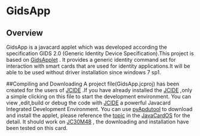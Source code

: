 # GidsApp
## Overview
GidsApp is a javacard applet which was developed according the specification GIDS 2.0 (Generic Identity Device Specification).This project is based on [GidsApplet](https://github.com/vletoux/GidsApplet) . It provides a generic identity command set for interaction with smart cards that are used for identity applications.It will be able to be used without driver installation since windows 7 sp1.

##Compiling and Downloading
A project file(GidsApp.jcproj) has been created for the users of [JCIDE](http://www.javacardos.com/tools/index.html#JCIDE?ws=github&prj=GidsApp) .If you have already installed the [JCIDE](http://www.javacardos.com/tools/index.html#JCIDE?ws=github&prj=GidsApp) ,only a simple clicking on this file to start the development environment.
You can view ,edit,build or debug the code with [JCIDE](http://www.javacardos.com/tools/index.html#JCIDE?ws=github&prj=GidsApp) a powerful Javacard Integrated Development Environment.
You can use [pyApdutool](http://javacardos.com/tools/index.html#pyApduTool?ws=github&prj=GidsApp) to download and install the applet, please reference the [topic](http://javacardos.com/javacardforum/viewtopic.php?f=3&t=38) in the [JavaCardOS](http://javacardos.com/javacardforum/?ws=github&prj=GidsApp) for the detail. It should work on [JC30M48](http://www.javacardos.com/store/javacard-jc30m48cr.php?ws=github&prj=GidsApp) , the downloading and installation have been tested on this card.